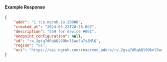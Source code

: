 <!-- Code generated for API Clients. DO NOT EDIT. -->

#### Example Response

```json
{
	"addr": "1.tcp.ngrok.io:20000",
	"created_at": "2024-05-23T20:36:00Z",
	"description": "SSH for device #001",
	"endpoint_configuration": null,
	"id": "ra_2gsq7dRqAQl9Oknl5wu3u7sZMlQ",
	"region": "us",
	"uri": "https://api.ngrok.com/reserved_addrs/ra_2gsq7dRqAQl9Oknl5wu3u7sZMlQ"
}
```
